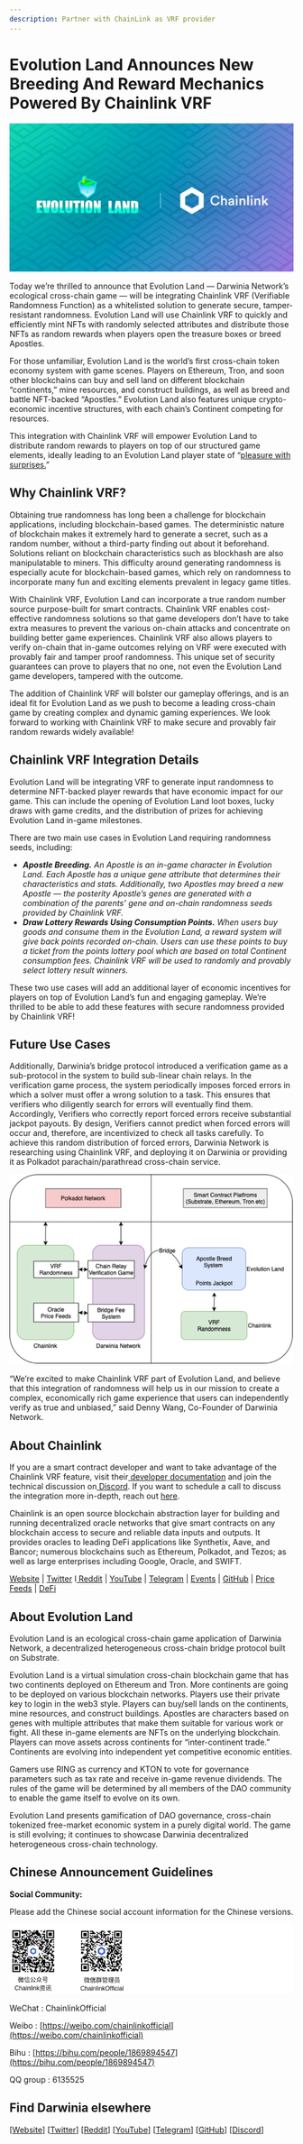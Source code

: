 ```yaml
---
description: Partner with ChainLink as VRF provider
---
```


# Evolution Land Announces New Breeding And Reward Mechanics Powered By Chainlink VRF

![](../../.gitbook/assets/wechatimg283.jpeg)

Today we’re thrilled to announce that Evolution Land — Darwinia Network’s ecological cross-chain game — will be integrating Chainlink VRF \(Verifiable Randomness Function\) as a whitelisted solution to generate secure, tamper-resistant randomness. Evolution Land will use Chainlink VRF to quickly and efficiently mint NFTs with randomly selected attributes and distribute those NFTs as random rewards when players open the treasure boxes or breed Apostles.

For those unfamiliar, Evolution Land is the world’s first cross-chain token economy system with game scenes. Players on Ethereum, Tron, and soon other blockchains can buy and sell land on different blockchain “continents,” mine resources, and construct buildings, as well as breed and battle NFT-backed “Apostles.” Evolution Land also features unique crypto-economic incentive structures, with each chain’s Continent competing for resources.

This integration with Chainlink VRF will empower Evolution Land to distribute random rewards to players on top of our structured game elements, ideally leading to an Evolution Land player state of “[pleasure with surprises.](https://blog.chain.link/the-economic-impact-of-random-rewards-in-blockchain-video-games/)”

## **Why Chainlink VRF?**

Obtaining true randomness has long been a challenge for blockchain applications, including blockchain-based games. The deterministic nature of blockchain makes it extremely hard to generate a secret, such as a random number, without a third-party finding out about it beforehand. Solutions reliant on blockchain characteristics such as blockhash are also manipulatable to miners. This difficulty around generating randomness is especially acute for blockchain-based games, which rely on randomness to incorporate many fun and exciting elements prevalent in legacy game titles.

With Chainlink VRF, Evolution Land can incorporate a true random number source purpose-built for smart contracts. Chainlink VRF enables cost-effective randomness solutions so that game developers don’t have to take extra measures to prevent the various on-chain attacks and concentrate on building better game experiences. Chainlink VRF also allows players to verify on-chain that in-game outcomes relying on VRF were executed with provably fair and tamper proof randomness. This unique set of security guarantees can prove to players that no one, not even the Evolution Land game developers, tampered with the outcome.

The addition of Chainlink VRF will bolster our gameplay offerings, and is an ideal fit for Evolution Land as we push to become a leading cross-chain game by creating complex and dynamic gaming experiences. We look forward to working with Chainlink VRF to make secure and provably fair random rewards widely available!

## **Chainlink VRF Integration Details**

Evolution Land will be integrating VRF to generate input randomness to determine NFT-backed player rewards that have economic impact for our game. This can include the opening of Evolution Land loot boxes, lucky draws with game credits, and the distribution of prizes for achieving Evolution Land in-game milestones.

There are two main use cases in Evolution Land requiring randomness seeds, including:

* _**Apostle Breeding.** An Apostle is an in-game character in Evolution Land. Each Apostle has a unique gene attribute that determines their characteristics and stats. Additionally, two Apostles may breed a new Apostle — the posterity Apostle’s genes are generated with a combination of the parents’ gene and on-chain randomness seeds provided by Chainlink VRF._
* _**Draw Lottery Rewards Using Consumption Points.** When users buy goods and consume them in the Evolution Land, a reward system will give back points recorded on-chain. Users can use these points to buy a ticket from the points lottery pool which are based on total Continent consumption fees. Chainlink VRF will be used to randomly and provably select lottery result winners._

These two use cases will add an additional layer of economic incentives for players on top of Evolution Land’s fun and engaging gameplay. We’re thrilled to be able to add these features with secure randomness provided by Chainlink VRF!

## **Future Use Cases**

Additionally, Darwinia’s bridge protocol introduced a verification game as a sub-protocol in the system to build sub-linear chain relays. In the verification game process, the system periodically imposes forced errors in which a solver must offer a wrong solution to a task. This ensures that verifiers who diligently search for errors will eventually find them. Accordingly, Verifiers who correctly report forced errors receive substantial jackpot payouts. By design, Verifiers cannot predict when forced errors will occur and, therefore, are incentivized to check all tasks carefully. To achieve this random distribution of forced errors, Darwinia Network is researching using Chainlink VRF, and deploying it on Darwinia or providing it as Polkadot parachain/parathread cross-chain service.

![](../../.gitbook/assets/image%20%281%29%20%281%29%20%281%29%20%281%29%20%281%29%20%281%29%20%281%29.png)

“We’re excited to make Chainlink VRF part of Evolution Land, and believe that this integration of randomness will help us in our mission to create a complex, economically rich game experience that users can independently verify as true and unbiased,” said Denny Wang, Co-Founder of Darwinia Network.

## **About Chainlink**

If you are a smart contract developer and want to take advantage of the Chainlink VRF feature, visit their[ developer documentation](https://docs.chain.link/docs/chainlink-vrf) and join the technical discussion on[ Discord](https://discordapp.com/invite/aSK4zew). If you want to schedule a call to discuss the integration more in-depth, reach out [here](https://chainlink.typeform.com/to/gEwrPO).

Chainlink is an open source blockchain abstraction layer for building and running decentralized oracle networks that give smart contracts on any blockchain access to secure and reliable data inputs and outputs. It provides oracles to leading DeFi applications like Synthetix, Aave, and Bancor; numerous blockchains such as Ethereum, Polkadot, and Tezos; as well as large enterprises including Google, Oracle, and SWIFT.

[Website](https://chain.link/) \| [Twitter](https://twitter.com/chainlink) I[ Reddit](https://www.reddit.com/r/Chainlink/) \| [YouTube](https://www.youtube.com/channel/UCnjkrlqaWEBSnKZQ71gdyFA) \| [Telegram](https://t.me/chainlinkofficial) \| [Events](https://blog.chain.link/tag/events/) \| [GitHub](https://github.com/smartcontractkit/chainlink) \| [Price Feeds](https://feeds.chain.link/) \| [DeFi](https://defi.chain.link/)

## **About Evolution Land**

Evolution Land is an ecological cross-chain game application of Darwinia Network, a decentralized heterogeneous cross-chain bridge protocol built on Substrate.

Evolution Land is a virtual simulation cross-chain blockchain game that has two continents deployed on Ethereum and Tron. More continents are going to be deployed on various blockchain networks. Players use their private key to login in the web3 style. Players can buy/sell lands on the continents, mine resources, and construct buildings. Apostles are characters based on genes with multiple attributes that make them suitable for various work or fight. All these in-game elements are NFTs on the underlying blockchain. Players can move assets across continents for “inter-continent trade.” Continents are evolving into independent yet competitive economic entities.

Gamers use RING as currency and KTON to vote for governance parameters such as tax rate and receive in-game revenue dividends. The rules of the game will be determined by all members of the DAO community to enable the game itself to evolve on its own.

Evolution Land presents gamification of DAO governance, cross-chain tokenized free-market economic system in a purely digital world. The game is still evolving; it continues to showcase Darwinia decentralized heterogeneous cross-chain technology.

## Chinese Announcement Guidelines

**Social Community:**

Please add the Chinese social account information for the Chinese versions.

![](../../.gitbook/assets/1-voymlkewegdo4wc_vlgj3q.png)

WeChat : ChainlinkOfficial‌

Weibo : [https://weibo.com/chainlinkofficial‌](https://weibo.com/chainlinkofficial)

Bihu : [https://bihu.com/people/1869894547‌](https://bihu.com/people/1869894547)

QQ group : 6135525

## Find Darwinia elsewhere

\[[Website](https://darwinia.network/)\] \[[Twitter](https://twitter.com/DarwiniaNetwork)\] \[[Reddit](https://www.reddit.com/r/DarwiniaFans/)\] \[[YouTube](https://www.youtube.com/channel/UC8M5EZenFZaIvFeeW9ujEZA)\] \[[Telegram](https://t.me/DarwiniaNetwork)\] \[[GitHub](https://github.com/darwinia-network)\] \[[Discord](https://discord.gg/KMZVeyM)\]

